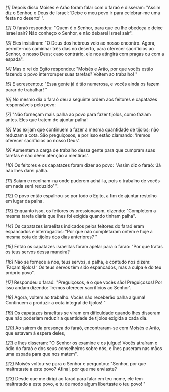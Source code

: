 *[1]* Depois disso Moisés e Arão foram falar com o faraó e disseram: "Assim diz o Senhor, o Deus de Israel: ‘Deixe o meu povo ir para celebrar-me uma festa no deserto’ ".

*[2]* O faraó respondeu: "Quem é o Senhor, para que eu lhe obedeça e deixe Israel sair? Não conheço o Senhor, e não deixarei Israel sair".

*[3]* Eles insistiram: "O Deus dos hebreus veio ao nosso encontro. Agora, permite-nos caminhar três dias no deserto, para oferecer sacrifícios ao Senhor, o nosso Deus; caso contrário, ele nos atingirá com pragas ou com a espada".

*[4]* Mas o rei do Egito respondeu: "Moisés e Arão, por que vocês estão fazendo o povo interromper suas tarefas? Voltem ao trabalho! "

*[5]* E acrescentou: "Essa gente já é tão numerosa, e vocês ainda os fazem parar de trabalhar! "

*[6]* No mesmo dia o faraó deu a seguinte ordem aos feitores e capatazes responsáveis pelo povo:

*[7]* "Não forneçam mais palha ao povo para fazer tijolos, como faziam antes. Eles que tratem de ajuntar palha!

*[8]* Mas exijam que continuem a fazer a mesma quantidade de tijolos; não reduzam a cota. São preguiçosos, e por isso estão clamando: ‘Iremos oferecer sacrifícios ao nosso Deus’.

*[9]* Aumentem a carga de trabalho dessa gente para que cumpram suas tarefas e não dêem atenção a mentiras".

*[10]* Os feitores e os capatazes foram dizer ao povo: "Assim diz o faraó: ‘Já não lhes darei palha.

*[11]* Saiam e recolham-na onde puderem achá-la, pois o trabalho de vocês em nada será reduzido’ ".

*[12]* O povo então espalhou-se por todo o Egito, a fim de ajuntar restolho em lugar da palha.

*[13]* Enquanto isso, os feitores os pressionavam, dizendo: "Completem a mesma tarefa diária que lhes foi exigida quando tinham palha".

*[14]* Os capatazes israelitas indicados pelos feitores do faraó eram espancados e interrogados: "Por que não completaram ontem e hoje a mesma cota de tijolos dos dias anteriores? "

*[15]* Então os capatazes israelitas foram apelar para o faraó: "Por que tratas os teus servos dessa maneira?

*[16]* Não se fornece a nós, teus servos, a palha, e contudo nos dizem: ‘Façam tijolos! ’ Os teus servos têm sido espancados, mas a culpa é do teu próprio povo".

*[17]* Respondeu o faraó: "Preguiçosos, é o que vocês são! Preguiçosos! Por isso andam dizendo: ‘Iremos oferecer sacrifícios ao Senhor’.

*[18]* Agora, voltem ao trabalho. Vocês não receberão palha alguma! Continuem a produzir a cota integral de tijolos! "

*[19]* Os capatazes israelitas se viram em dificuldade quando lhes disseram que não poderiam reduzir a quantidade de tijolos exigida a cada dia.

*[20]* Ao saírem da presença do faraó, encontraram-se com Moisés e Arão, que estavam à espera deles,

*[21]* e lhes disseram: "O Senhor os examine e os julgue! Vocês atraíram o ódio do faraó e dos seus conselheiros sobre nós, e lhes puseram nas mãos uma espada para que nos matem".

*[22]* Moisés voltou-se para o Senhor e perguntou: "Senhor, por que maltrataste a este povo? Afinal, por que me enviaste?

*[23]* Desde que me dirigi ao faraó para falar em teu nome, ele tem maltratado a este povo, e tu de modo algum libertaste o teu povo! "


